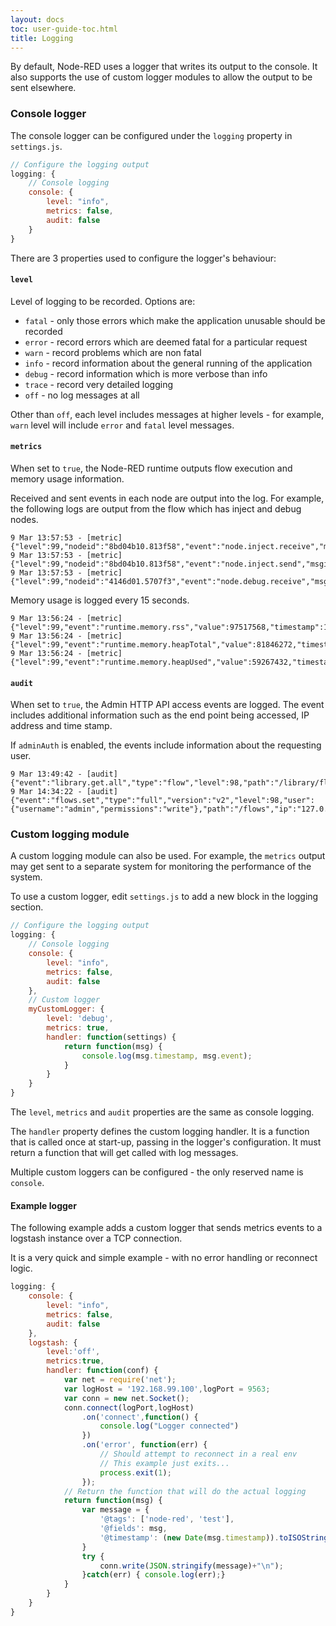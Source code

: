 ```yaml
---
layout: docs
toc: user-guide-toc.html
title: Logging
---
```


By default, Node-RED uses a logger that writes its output to the console. It also
supports the use of custom logger modules to allow the output to be sent elsewhere.

### Console logger

The console logger can be configured under the `logging` property in `settings.js`.


~~~~js
// Configure the logging output
logging: {
    // Console logging
    console: {
        level: "info",
        metrics: false,
        audit: false
    }
}
~~~~

There are 3 properties used to configure the logger's behaviour:

#### `level`

Level of logging to be recorded. Options are:

- `fatal` - only those errors which make the application unusable should be recorded
- `error` - record errors which are deemed fatal for a particular request
- `warn` - record problems which are non fatal
- `info` - record information about the general running of the application
- `debug` - record information which is more verbose than info
- `trace` - record very detailed logging
- `off` - no log messages at all

Other than `off`, each level includes messages at higher levels - for example, `warn` level
will include `error` and `fatal` level messages.

#### `metrics`

When set to `true`, the Node-RED runtime outputs flow execution and
memory usage information.

Received and sent events in each node are output into the log.
For example, the following logs are output from the flow which has inject and debug nodes.

    9 Mar 13:57:53 - [metric] {"level":99,"nodeid":"8bd04b10.813f58","event":"node.inject.receive","msgid":"86c8212c.4ef45","timestamp":1489067873391}
    9 Mar 13:57:53 - [metric] {"level":99,"nodeid":"8bd04b10.813f58","event":"node.inject.send","msgid":"86c8212c.4ef45","timestamp":1489067873392}
    9 Mar 13:57:53 - [metric] {"level":99,"nodeid":"4146d01.5707f3","event":"node.debug.receive","msgid":"86c8212c.4ef45","timestamp":1489067873393}

Memory usage is logged every 15 seconds.

    9 Mar 13:56:24 - [metric] {"level":99,"event":"runtime.memory.rss","value":97517568,"timestamp":1489067784815}
    9 Mar 13:56:24 - [metric] {"level":99,"event":"runtime.memory.heapTotal","value":81846272,"timestamp":1489067784817}
    9 Mar 13:56:24 - [metric] {"level":99,"event":"runtime.memory.heapUsed","value":59267432,"timestamp":1489067784817}

#### `audit`

When set to `true`, the Admin HTTP API access events are logged. The event includes
additional information such as the end point being accessed, IP address and time stamp.

If `adminAuth` is enabled, the events include information about the requesting user.

    9 Mar 13:49:42 - [audit] {"event":"library.get.all","type":"flow","level":98,"path":"/library/flows","ip":"127.0.0.1","timestamp":1489067382686}
    9 Mar 14:34:22 - [audit] {"event":"flows.set","type":"full","version":"v2","level":98,"user":{"username":"admin","permissions":"write"},"path":"/flows","ip":"127.0.0.1","timestamp":1489070062519}

### Custom logging module

A custom logging module can also be used. For example, the `metrics` output may
get sent to a separate system for monitoring the performance of the system.

To use a custom logger, edit `settings.js` to add a new block in the logging section.

~~~~js
// Configure the logging output
logging: {
    // Console logging
    console: {
        level: "info",
        metrics: false,
        audit: false
    },
    // Custom logger
    myCustomLogger: {
        level: 'debug',
        metrics: true,
        handler: function(settings) {
            return function(msg) {
                console.log(msg.timestamp, msg.event);
            }
        }
    }
}
~~~~

The `level`, `metrics` and `audit` properties are the same as console logging.

The `handler` property defines the custom logging handler. It is a function that
is called once at start-up, passing in the logger's configuration. It must
return a function that will get called with log messages.

Multiple custom loggers can be configured - the only reserved name is `console`.

#### Example logger

The following example adds a custom logger that sends metrics events to a logstash
instance over a TCP connection.

It is a very quick and simple example - with no error handling or reconnect logic.

~~~~~js
logging: {
    console: {
        level: "info",
        metrics: false,
        audit: false
    },
    logstash: {
        level:'off',
        metrics:true,
        handler: function(conf) {
            var net = require('net');
            var logHost = '192.168.99.100',logPort = 9563;
            var conn = new net.Socket();
            conn.connect(logPort,logHost)
                .on('connect',function() {
                    console.log("Logger connected")
                })
                .on('error', function(err) {
                    // Should attempt to reconnect in a real env
                    // This example just exits...
                    process.exit(1);
                });
            // Return the function that will do the actual logging
            return function(msg) {
                var message = {
                    '@tags': ['node-red', 'test'],
                    '@fields': msg,
                    '@timestamp': (new Date(msg.timestamp)).toISOString()
                }
                try {
                    conn.write(JSON.stringify(message)+"\n");
                }catch(err) { console.log(err);}
            }
        }
    }
}
~~~~~
